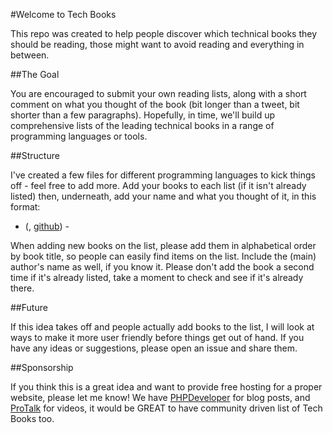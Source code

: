 #Welcome to Tech Books

This repo was created to help people discover which technical books they should be reading, those might want to avoid reading and everything in between.

##The Goal

You are encouraged to submit your own reading lists, along with a short comment on what you thought of the book (bit longer than a tweet, bit shorter than a few paragraphs).  Hopefully, in time, we'll build up comprehensive lists of the leading technical books in a range of programming languages or tools. 

##Structure

I've created a few files for different programming languages to kick things off - feel free to add more.  Add your books to each list (if it isn't already listed) then, underneath, add your name and what you thought of it, in this format:

* <Real Name> (<Online Handle>, [github](https://github.com/<pagelink>)) - <Your thoughts about the book>

When adding new books on the list, please add them in alphabetical order by book title, so people can easily find items on the list.  Include the (main) author's name as well, if you know it.  Please don't add the book a second time if it's already listed, take a moment to check and see if it's already there.

##Future

If this idea takes off and people actually add books to the list, I will look at ways to make it more user friendly before things get out of hand.  If you have any ideas or suggestions, please open an issue and share them.

##Sponsorship

If you think this is a great idea and want to provide free hosting for a proper website, please let me know!  We have [PHPDeveloper](http://www.phpdeveloper.org/) for blog posts, and [ProTalk](http://protalk.me) for videos, it would be GREAT to have community driven list of Tech Books too.
